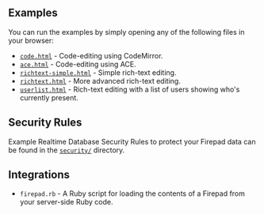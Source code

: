## Examples

You can run the examples by simply opening any of the following files in your browser:

  * [`code.html`](./code.html) - Code-editing using CodeMirror.
  * [`ace.html`](./ace.html) - Code-editing using ACE.
  * [`richtext-simple.html`](./richtext-simple.html) - Simple rich-text editing.
  * [`richtext.html`](./richtext.html) - More advanced rich-text editing.
  * [`userlist.html`](./userlist.html) - Rich-text editing with a list of users showing who's
  currently present.

## Security Rules

Example Realtime Database Security Rules to protect your Firepad data can be found in the
[`security/`](./security) directory.

## Integrations

* `firepad.rb` - A Ruby script for loading the contents of a Firepad from your server-side Ruby code.
